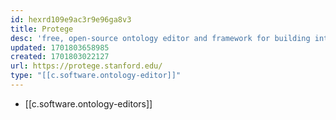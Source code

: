 ```yaml
---
id: hexrd109e9ac3r9e96ga8v3
title: Protege
desc: 'free, open-source ontology editor and framework for building intelligent systems'
updated: 1701803658985
created: 1701803022127
url: https://protege.stanford.edu/
type: "[[c.software.ontology-editor]]"
---
```


- [[c.software.ontology-editors]]
